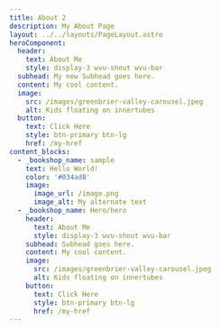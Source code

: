 ```yaml
---
title: About 2
description: My About Page
layout: ../../layouts/PageLayout.astro
heroComponent:
  header:
    text: About Me
    style: display-3 wvu-shout wvu-bar
  subhead: My new Subhead goes here.
  content: My cool content.
  image:
    src: /images/greenbrier-valley-carousel.jpeg
    alt: Kids floating on innertubes
  button:
    text: Click Here
    style: btn-primary btn-lg
    href: /my-href
content_blocks:
  - _bookshop_name: sample
    text: Hello World!
    color: '#034ad8'
    image:
      image_url: /image.png
      image_alt: My alternate text
  - _bookshop_name: Hero/hero
    header:
      text: About Me
      style: display-3 wvu-shout wvu-bar
    subhead: Subhead goes here.
    content: My cool content.
    image:
      src: /images/greenbrier-valley-carousel.jpeg
      alt: Kids floating on innertubes
    button:
      text: Click Here
      style: btn-primary btn-lg
      href: /my-href
---
```

